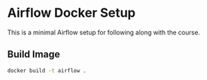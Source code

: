 # Airflow Docker Setup

This is a minimal Airflow setup for following along with the course.

## Build Image
```bash
docker build -t airflow .

